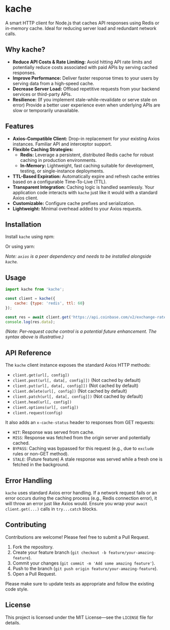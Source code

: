# kache

A smart HTTP client for Node.js that caches API responses using Redis or in-memory cache.
Ideal for reducing server load and redundant network calls.

## Why kache?

- **Reduce API Costs & Rate Limiting:** Avoid hitting API rate limits and potentially reduce costs associated with paid
  APIs by serving cached responses.
- **Improve Performance:** Deliver faster response times to your users by serving data from a high-speed cache.
- **Decrease Server Load:** Offload repetitive requests from your backend services or third-party APIs.
- **Resilience:** (If you implement stale-while-revalidate or serve stale on error) Provide a better user experience
  even when underlying APIs are slow or temporarily unavailable.

## Features

-   **Axios-Compatible Client:** Drop-in replacement for your existing Axios instances. Familiar API and interceptor support.
-   **Flexible Caching Strategies:**
    -   **Redis:** Leverage a persistent, distributed Redis cache for robust caching in production environments.
    -   **In-Memory:** Lightweight, fast caching suitable for development, testing, or single-instance deployments.
-   **TTL-Based Expiration:** Automatically expire and refresh cache entries based on a configurable Time-To-Live (TTL).
-   **Transparent Integration:** Caching logic is handled seamlessly. Your application code interacts with `kache` just like it would with a standard Axios client.
-   **Customizable:** Configure cache prefixes and serialization.
-   **Lightweight:** Minimal overhead added to your Axios requests.

## Installation

Install `kache` using npm:

Or using yarn:

*Note: `axios` is a peer dependency and needs to be installed alongside `kache`.*

## Usage

```js
import kache from 'kache';

const client = kache({
    cache: {type: 'redis', ttl: 60}
});

const res = await client.get('https://api.coinbase.com/v2/exchange-rates?currency=BTC');
console.log(res.data);
```

*(Note: Per-request cache control is a potential future enhancement. The syntax above is illustrative.)*

## API Reference

The `kache` client instance exposes the standard Axios HTTP methods:

-   `client.get(url[, config])`
-   `client.post(url[, data[, config]])` (Not cached by default)
-   `client.put(url[, data[, config]])` (Not cached by default)
-   `client.delete(url[, config])` (Not cached by default)
-   `client.patch(url[, data[, config]])` (Not cached by default)
-   `client.head(url[, config])`
-   `client.options(url[, config])`
-   `client.request(config)`

It also adds an `x-cache-status` header to responses from GET requests:
-   `HIT`: Response was served from cache.
-   `MISS`: Response was fetched from the origin server and potentially cached.
-   `BYPASS`: Caching was bypassed for this request (e.g., due to `exclude` rules or non-GET method).
-   `STALE`: (Future feature) A stale response was served while a fresh one is fetched in the background.

## Error Handling

`kache` uses standard Axios error handling.
If a network request fails or an error occurs during the caching process 
(e.g., Redis connection error), it will throw an error just like Axios would. 
Ensure you wrap your `await client.get(...)` calls in `try...catch` blocks.

## Contributing

Contributions are welcome! Please feel free to submit a Pull Request.

1.  Fork the repository.
2.  Create your feature branch (`git checkout -b feature/your-amazing-feature`).
3.  Commit your changes (`git commit -m 'Add some amazing feature'`).
4.  Push to the branch (`git push origin feature/your-amazing-feature`).
5.  Open a Pull Request.

Please make sure to update tests as appropriate and follow the existing code style.

## License

This project is licensed under the MIT License—see the `LICENSE` file for details.



